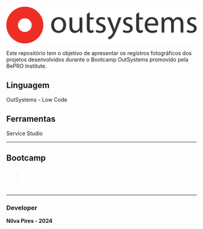 ![logo](img/logo.png)

Este repositório tem o objetivo de apresentar os registros fotográficos dos projetos desenvolvidos durante o Bootcamp OutSystems promovido pela BePRO Institute.

## Linguagem

OutSystems - Low Code

## Ferramentas

Service Studio

---
## Bootcamp 

<img src="img/bepro_logo.png" width="50px" height="50px"/>

---
### Developer 

**Nilva Pires - 2024**
